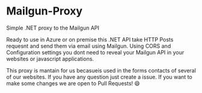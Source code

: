 # Mailgun-Proxy
Simple .NET proxy to the Mailgun API

Ready to use in Azure or on premise this .NET API take HTTP Posts requesnt and send them via email using Mailgun.
Using CORS and Configuration settings you dont need to reveal your Mailgun API in your websites or javascript applications.

This proxy is mantain for us becasueis used in the forms contacts of several of our websites.
If you have any question just create a issue. If you want to make some changes we are open to Pull Requests! :smile:
